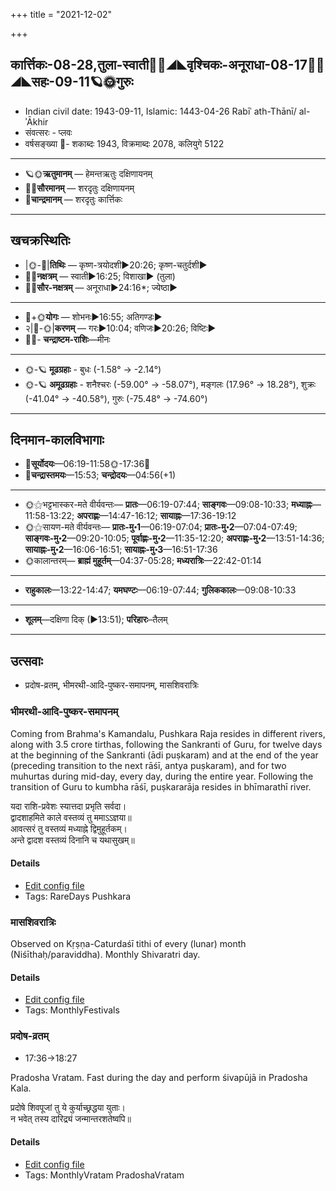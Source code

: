 +++
title = "2021-12-02"

+++
## कार्त्तिकः-08-28,तुला-स्वाती🌛🌌◢◣वृश्चिकः-अनूराधा-08-17🌌🌞◢◣सहः-09-11🪐🌞गुरुः
- Indian civil date: 1943-09-11, Islamic: 1443-04-26 Rabīʿ ath-Thānī/ al-ʾĀkhir
- संवत्सरः - प्लवः
- वर्षसङ्ख्या 🌛- शकाब्दः 1943, विक्रमाब्दः 2078, कलियुगे 5122
___________________
- 🪐🌞**ऋतुमानम्** — हेमन्तऋतुः दक्षिणायनम्
- 🌌🌞**सौरमानम्** — शरदृतुः दक्षिणायनम्
- 🌛**चान्द्रमानम्** — शरदृतुः कार्त्तिकः
___________________


## खचक्रस्थितिः
- |🌞-🌛|**तिथिः** — कृष्ण-त्रयोदशी►20:26; कृष्ण-चतुर्दशी►  
- 🌌🌛**नक्षत्रम्** — स्वाती►16:25; विशाखा► (तुला)  
- 🌌🌞**सौर-नक्षत्रम्** — अनूराधा►24:16*; ज्येष्ठा►  
___________________
- 🌛+🌞**योगः** — शोभनः►16:55; अतिगण्डः►  
- २|🌛-🌞|**करणम्** — गरः►10:04; वणिजः►20:26; विष्टिः►  
- 🌌🌛- **चन्द्राष्टम-राशिः**—मीनः  
___________________
- 🌞-🪐 **मूढग्रहाः** - बुधः (-1.58° → -2.14°)
- 🌞-🪐 **अमूढग्रहाः** - शनैश्चरः (-59.00° → -58.07°), मङ्गलः (17.96° → 18.28°), शुक्रः (-41.04° → -40.58°), गुरुः (-75.48° → -74.60°)
___________________


## दिनमान-कालविभागाः
- 🌅**सूर्योदयः**—06:19-11:58🌞️-17:36🌇  
- 🌛**चन्द्रास्तमयः**—15:53; **चन्द्रोदयः**—04:56(+1)  
___________________
- 🌞⚝भट्टभास्कर-मते वीर्यवन्तः— **प्रातः**—06:19-07:44; **साङ्गवः**—09:08-10:33; **मध्याह्नः**—11:58-13:22; **अपराह्णः**—14:47-16:12; **सायाह्नः**—17:36-19:12  
- 🌞⚝सायण-मते वीर्यवन्तः— **प्रातः-मु॰1**—06:19-07:04; **प्रातः-मु॰2**—07:04-07:49; **साङ्गवः-मु॰2**—09:20-10:05; **पूर्वाह्णः-मु॰2**—11:35-12:20; **अपराह्णः-मु॰2**—13:51-14:36; **सायाह्नः-मु॰2**—16:06-16:51; **सायाह्नः-मु॰3**—16:51-17:36  
- 🌞कालान्तरम्— **ब्राह्मं मुहूर्तम्**—04:37-05:28; **मध्यरात्रिः**—22:42-01:14  
___________________
- **राहुकालः**—13:22-14:47; **यमघण्टः**—06:19-07:44; **गुलिककालः**—09:08-10:33  
___________________
- **शूलम्**—दक्षिणा दिक् (►13:51); **परिहारः**–तैलम्  
___________________

## उत्सवाः
- प्रदोष-व्रतम्, भीमरथी-आदि-पुष्कर-समापनम्, मासशिवरात्रिः
### भीमरथी-आदि-पुष्कर-समापनम्

Coming from Brahma's Kamandalu, Pushkara Raja resides in different rivers, along with 3.5 crore tirthas, following the Sankranti of Guru, for twelve days at the beginning of the Sankranti (ādi puṣkaram) and at the end of the year (preceding transition to the next rāśī, antya puṣkaram), and for two muhurtas during mid-day, every day, during the entire year.
 Following the transition of Guru to kumbha rāśī, puṣkararāja resides in bhīmarathī river.

यदा राशि-प्रवेशः स्यात्तदा प्रभृति सर्वदा।  
द्वादशाहमिते काले वस्तव्यं तु ममाऽऽज्ञया॥  
आवत्सरं तु वस्तव्यं मध्याह्ने द्विमुहूर्तकम्।  
अन्ते द्वादश वस्तव्यं दिनानि च यथासुखम्॥  




#### Details
- [Edit config file](https://github.com/jyotisham/adyatithi/tree/master/time_focus/puShkara/description_only/bhImarathI-Adi-puSkara-samApanam.toml)
- Tags: RareDays Pushkara


### मासशिवरात्रिः

Observed on Kṛṣṇa-Caturdaśī tithi of every (lunar) month (Niśīthaḥ/paraviddha). Monthly Shivaratri day.

#### Details
- [Edit config file](https://github.com/jyotisham/adyatithi/tree/master/devatA/shaiva/lunar_month/tithi/00/29/mAsazivarAtriH.toml)
- Tags: MonthlyFestivals


### प्रदोष-व्रतम्
- 17:36→18:27

Pradosha Vratam. Fast during the day and perform śivapūjā in Pradosha Kala.

प्रदोषे  शिवपूजां  तु  ये  कुर्याच्छ्रद्धया  युताः।  
न  भवेत्  तस्य  दारिद्र्यं  जन्मान्तरशतेष्वपि॥  




#### Details
- [Edit config file](https://github.com/jyotisham/adyatithi/tree/master/time_focus/monthly/pradoSha/description_only/pradOSa-vratam.toml)
- Tags: MonthlyVratam PradoshaVratam


